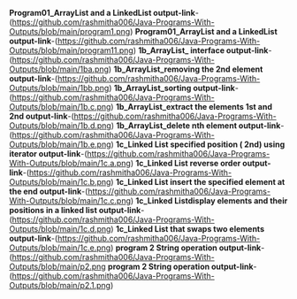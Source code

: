**Program01_ArrayList and a LinkedList output-link**-(https://github.com/rashmitha006/Java-Programs-With-Outputs/blob/main/program1.png)
**Program01_ArrayList and a LinkedList output-link**-(https://github.com/rashmitha006/Java-Programs-With-Outputs/blob/main/program11.png)
**1b_ArrayList_ interface output-link**-(https://github.com/rashmitha006/Java-Programs-With-Outputs/blob/main/1ba.png) 
**1b_ArrayList_removing the 2nd element output-link**-(https://github.com/rashmitha006/Java-Programs-With-Outputs/blob/main/1bb.png)
**1b_ArrayList_sorting output-link**-(https://github.com/rashmitha006/Java-Programs-With-Outputs/blob/main/1b.c.png)
**1b_ArrayList_extract the elements 1st and 2nd output-link**-(https://github.com/rashmitha006/Java-Programs-With-Outputs/blob/main/1b.d.png)
**1b_ArrayList_delete nth element output-link**-(https://github.com/rashmitha006/Java-Programs-With-Outputs/blob/main/1b.e.png)
**1c_Linked List specified position ( 2nd) using iterator output-link**-(https://github.com/rashmitha006/Java-Programs-With-Outputs/blob/main/1c.a.png)
**1c_Linked List reverse order output-link**-(https://github.com/rashmitha006/Java-Programs-With-Outputs/blob/main/1c.b.png)
**1c_Linked List insert the specified element at the end output-link**-(https://github.com/rashmitha006/Java-Programs-With-Outputs/blob/main/1c.c.png)
**1c_Linked Listdisplay elements and their positions in a linked list output-link**-(https://github.com/rashmitha006/Java-Programs-With-Outputs/blob/main/1c.d.png)
**1c_Linked List that swaps two elements output-link**-(https://github.com/rashmitha006/Java-Programs-With-Outputs/blob/main/1c.e.png)
**program 2 String operation output-link**-(https://github.com/rashmitha006/Java-Programs-With-Outputs/blob/main/p2.png
**program 2 String operation output-link**-(https://github.com/rashmitha006/Java-Programs-With-Outputs/blob/main/p2.1.png)
